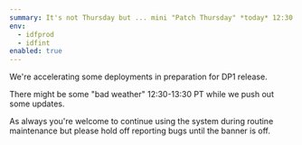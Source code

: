 ```yaml
---
summary: It's not Thursday but ... mini "Patch Thursday" *today* 12:30 PT
env:
  - idfprod
  - idfint  
enabled: true
---
```



We're accelerating some deployments in preparation for DP1 release. 

There might be some "bad weather" 12:30-13:30 PT while we push out some updates. 

As always you're welcome to continue using the system during routine maintenance but please hold off reporting bugs until the banner is off. 
